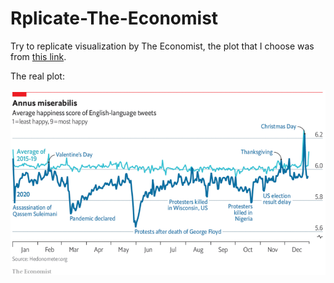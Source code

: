 # Rplicate-The-Economist

Try to replicate visualization by The Economist, the plot that I choose was from [this link](https://www.economist.com/graphic-detail/2020/12/31/twitter-users-have-had-their-most-miserable-year-yet).

The real plot:

![Image](https://github.com/kevbow/Rplicate-The-Economist/blob/main/assets/economist_real_plot.png)
